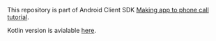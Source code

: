 This repository is part of Android Client SDK [Making app to phone call tutorial](https://developer.nexmo.com/client-sdk/tutorials/app-to-app/introduction/java).

Kotlin version is avialable [here](https://github.com/nexmo-community/client-sdk-android-tutorial-voice-app-to-app-kotlin).
